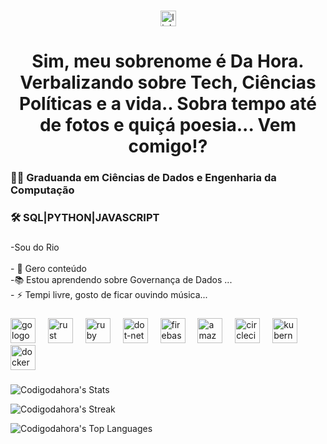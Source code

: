 

###

<div align="center">
  <img src="https://img.shields.io/static/v1?message=LinkedIn&logo=linkedin&label=&color=0077B5&logoColor=white&labelColor=&style=for-the-badge" height="25" alt="linkedin logo"  />

</div>

###

<h1 align="center">Sim, meu sobrenome é Da Hora. Verbalizando sobre Tech, Ciências Políticas e a vida.. Sobra tempo até de fotos e quiçá poesia... Vem comigo!?</h1>

###

<h3 align="left">👩‍💻 Graduanda em Ciências de Dados e Engenharia da Computação</h3>

###

<h3 align="left">🛠 SQL|PYTHON|JAVASCRIPT</h3>

###

<p align="left">-Sou do Rio<br><br>- 🔭 Gero conteúdo<br>-📚 Estou aprendendo sobre Governança de Dados  ...<br>- ⚡ Tempi livre, gosto de ficar ouvindo música...</p>

###

<div align="left">
  <img src="https://cdn.jsdelivr.net/gh/devicons/devicon/icons/go/go-original-wordmark.svg" height="40" alt="go logo"  />
  <img width="12" />
  <img src="https://cdn.jsdelivr.net/gh/devicons/devicon/icons/rust/rust-original.svg" height="40" alt="rust logo"  />
  <img width="12" />
  <img src="https://cdn.jsdelivr.net/gh/devicons/devicon/icons/ruby/ruby-plain-wordmark.svg" height="40" alt="ruby logo"  />
  <img width="12" />
  <img src="https://cdn.jsdelivr.net/gh/devicons/devicon/icons/dot-net/dot-net-plain-wordmark.svg" height="40" alt="dot-net logo"  />
  <img width="12" />
  <img src="https://cdn.jsdelivr.net/gh/devicons/devicon/icons/firebase/firebase-plain-wordmark.svg" height="40" alt="firebase logo"  />
  <img width="12" />
  <img src="https://cdn.jsdelivr.net/gh/devicons/devicon/icons/amazonwebservices/amazonwebservices-line-wordmark.svg" height="40" alt="amazonwebservices logo"  />
  <img width="12" />
  <img src="https://cdn.jsdelivr.net/gh/devicons/devicon/icons/circleci/circleci-plain.svg" height="40" alt="circleci logo"  />
  <img width="12" />
  <img src="https://cdn.jsdelivr.net/gh/devicons/devicon/icons/kubernetes/kubernetes-plain.svg" height="40" alt="kubernetes logo"  />
  <img width="12" />
  <img src="https://cdn.jsdelivr.net/gh/devicons/devicon/icons/docker/docker-plain-wordmark.svg" height="40" alt="docker logo"  />
</div>

###

![Codigodahora's Stats](https://github-readme-stats.vercel.app/api?username=Codigodahora&theme=vue-dark&show_icons=true&hide_border=true&count_private=true)

![Codigodahora's Streak](https://github-readme-streak-stats.herokuapp.com/?user=Codigodahora&theme=vue-dark&hide_border=true)

![Codigodahora's Top Languages](https://github-readme-stats.vercel.app/api/top-langs/?username=Codigodahora&theme=vue-dark&show_icons=true&hide_border=true&layout=compact)
###
